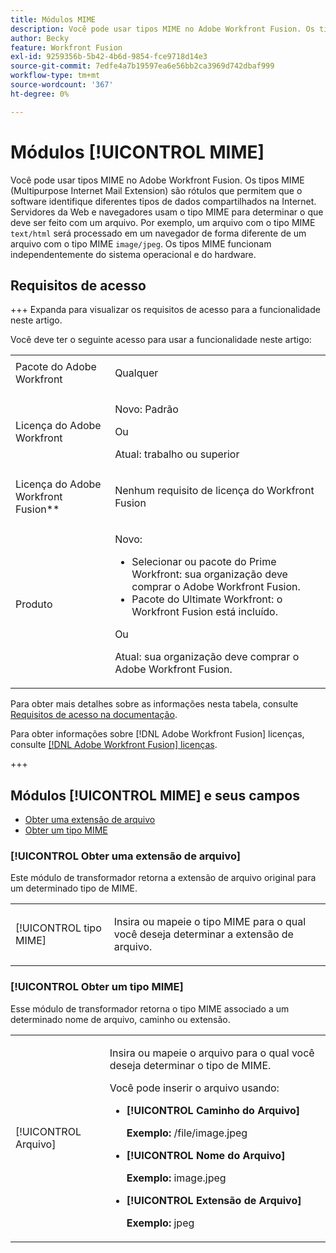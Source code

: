 ```yaml
---
title: Módulos MIME
description: Você pode usar tipos MIME no Adobe Workfront Fusion. Os tipos MIME (Multipurpose Internet Mail Extension) são rótulos que permitem que o software identifique diferentes tipos de dados compartilhados na Internet. Servidores da Web e navegadores usam o tipo MIME para determinar o que deve ser feito com um arquivo. Por exemplo, um arquivo com o tipo MIME text/html será processado em um navegador de forma diferente de um arquivo com o tipo MIME image/jpeg. Os tipos MIME funcionam independentemente do sistema operacional e do hardware.
author: Becky
feature: Workfront Fusion
exl-id: 9259356b-5b42-4b6d-9854-fce9718d14e3
source-git-commit: 7edfe4a7b19597ea6e56bb2ca3969d742dbaf999
workflow-type: tm+mt
source-wordcount: '367'
ht-degree: 0%

---
```


# Módulos [!UICONTROL MIME]

Você pode usar tipos MIME no Adobe Workfront Fusion. Os tipos MIME (Multipurpose Internet Mail Extension) são rótulos que permitem que o software identifique diferentes tipos de dados compartilhados na Internet. Servidores da Web e navegadores usam o tipo MIME para determinar o que deve ser feito com um arquivo. Por exemplo, um arquivo com o tipo MIME `text/html` será processado em um navegador de forma diferente de um arquivo com o tipo MIME `image/jpeg`. Os tipos MIME funcionam independentemente do sistema operacional e do hardware.

## Requisitos de acesso

+++ Expanda para visualizar os requisitos de acesso para a funcionalidade neste artigo.

Você deve ter o seguinte acesso para usar a funcionalidade neste artigo:

<table style="table-layout:auto">
 <col> 
 <col> 
 <tbody> 
  <tr> 
   <td role="rowheader">Pacote do Adobe Workfront</td> 
   <td> <p>Qualquer</p> </td> 
  </tr> 
  <tr data-mc-conditions=""> 
   <td role="rowheader">Licença do Adobe Workfront</td> 
   <td> <p>Novo: Padrão</p><p>Ou</p><p>Atual: trabalho ou superior</p> </td> 
  </tr> 
  <tr> 
   <td role="rowheader">Licença do Adobe Workfront Fusion**</td> 
   <td>
   <p>Nenhum requisito de licença do Workfront Fusion</p>
   </td> 
  </tr> 
  <tr> 
   <td role="rowheader">Produto</td> 
   <td>
   <p>Novo:</p> <ul><li>Selecionar ou pacote do Prime Workfront: sua organização deve comprar o Adobe Workfront Fusion.</li><li>Pacote do Ultimate Workfront: o Workfront Fusion está incluído.</li></ul>
   <p>Ou</p>
   <p>Atual: sua organização deve comprar o Adobe Workfront Fusion.</p>
   </td> 
  </tr>
 </tbody> 
</table>

Para obter mais detalhes sobre as informações nesta tabela, consulte [Requisitos de acesso na documentação](/help/workfront-fusion/references/licenses-and-roles/access-level-requirements-in-documentation.md).

Para obter informações sobre [!DNL Adobe Workfront Fusion] licenças, consulte [[!DNL Adobe Workfront Fusion] licenças](/help/workfront-fusion/set-up-and-manage-workfront-fusion/licensing-operations-overview/license-automation-vs-integration.md).

+++

## Módulos [!UICONTROL MIME] e seus campos

* [Obter uma extensão de arquivo](#get-a-file-extension)
* [Obter um tipo MIME](#get-a-mime-type)

### [!UICONTROL Obter uma extensão de arquivo]

Este módulo de transformador retorna a extensão de arquivo original para um determinado tipo de MIME.

<table style="table-layout:auto"> 
 <col> 
 <col> 
 <tbody> 
  <tr> 
   <td role="rowheader">[!UICONTROL tipo MIME]</td> 
   <td> <p>Insira ou mapeie o tipo MIME para o qual você deseja determinar a extensão de arquivo. </p> </td> 
  </tr> 
 </tbody> 
</table>

### [!UICONTROL Obter um tipo MIME]

Esse módulo de transformador retorna o tipo MIME associado a um determinado nome de arquivo, caminho ou extensão.

<table style="table-layout:auto"> 
 <col> 
 <col> 
 <tbody> 
  <tr> 
   <td role="rowheader">[!UICONTROL Arquivo]</td> 
   <td> <p>Insira ou mapeie o arquivo para o qual você deseja determinar o tipo de MIME. </p> <p>Você pode inserir o arquivo usando:</p> 
    <ul> 
     <li> <p><strong>[!UICONTROL Caminho do Arquivo]</strong> </p> <p class="example" data-mc-autonum="<b>Example: </b>"><span class="autonumber"><span><b>Exemplo: </b></span></span>/file/image.jpeg</p> </li> 
     <li><strong>[!UICONTROL Nome do Arquivo]</strong>  <p class="example" data-mc-autonum="<b>Example: </b>"><span class="autonumber"><span><b>Exemplo: </b></span></span>image.jpeg</p> </li> 
     <li><strong>[!UICONTROL Extensão de Arquivo]</strong>  <p class="example" data-mc-autonum="<b>Example: </b>"><span class="autonumber"><span><b>Exemplo: </b></span></span>jpeg</p> </li> 
    </ul> </td> 
  </tr> 
 </tbody> 
</table>
